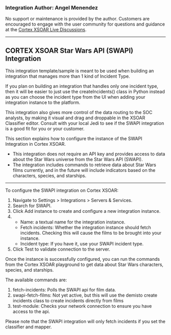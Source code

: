 ### Integration Author: Angel Menendez
No support or maintenance is provided by the author. Customers are encouraged to engage with the user community for questions and guidance at the [Cortex XSOAR Live Discussions](https://live.paloaltonetworks.com/t5/cortex-xsoar-discussions/bd-p/Cortex_XSOAR_Discussions).
*****
CORTEX XSOAR Star Wars API (SWAPI) Integration
----------------------------------------------

This integration template/sample is meant to be used when building an integration that manages more than 1 kind of Incident Type.

If you plan on building an integration that handles only one incident type, then it will be easier to just use the createIncidents() class in Python instead as you can choose the incident type from the UI when adding your integration instance to the platform.

This integration also gives more control of the data routing to the SOC analysts, by making it visual and drag and droppable in the XSOAR Classifier editor. Consult with your local Jedi to see if the SWAPI integration is a good fit for you or your customer.  

This section explains how to configure the instance of the SWAPI Integration in Cortex XSOAR.

-   This integration does not require an API key and provides access to data about the Star Wars universe from the Star Wars API (SWAPI).
-   The integration includes commands to retrieve data about Star Wars films currently, and in the future will include indicators based on the characters, species, and starships.

*****

To configure the SWAPI integration on Cortex XSOAR:

1.  Navigate to Settings > Integrations > Servers & Services.
2.  Search for SWAPI.
3.  Click Add instance to create and configure a new integration instance.
4.  -   Name: a textual name for the integration instance.
    -   Fetch incidents: Whether the integration instance should fetch incidents. Checking this will cause the films to be brought into your instance.
    -   Incident type: If you have it, use your SWAPI incident type.
5.  Click Test to validate connection to the server.

Once the instance is successfully configured, you can run the commands from the Cortex XSOAR playground to get data about Star Wars characters, species, and starships.

The available commands are:

1.  fetch-incidents: Polls the SWAPI api for film data.
2.  swapi-fetch-films: Not yet active, but this will use the demisto create incidents class to create incidents directly from films
3.  test-module: Checks your network connection to ensure you have access to the api.

Please note that the SWAPI integration will only fetch incidents if you set the classifier and mapper.
